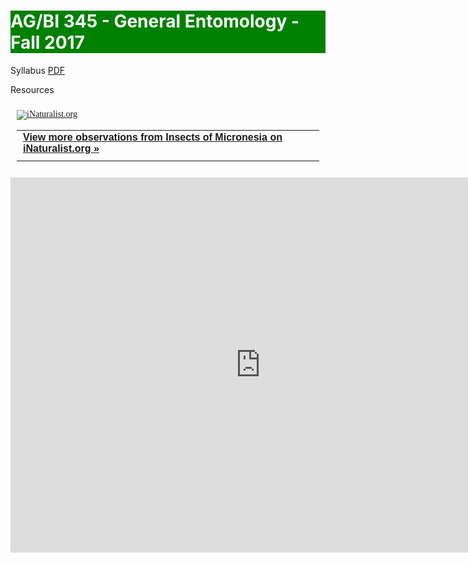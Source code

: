 <!--
.. title:
.. slug: 
.. date: 2017-08-10 09:19:07 UTC+10:00
.. tags:
.. category:
.. link:
.. description:
.. type: md
.. hidetitle: True
-->

<style type="text/css">
.navbar{
	display: none; 
}
h2, .h2 {
    font-size: 50px;
}
.jumbotron{
	color: white;
	background-color: green;
}

</style>

<div class="jumbotron">
<h1>AG/BI 345 - General Entomology - Fall 2017</h1>
</div>

Syllabus [PDF](AGBI345F17-syllabus.pdf)

Resources

<style type="text/css" media="screen">
.inat-widget { font-family: Georgia, serif; padding: 10px; line-height: 1;}
.inat-widget-header {margin-bottom: 10px;}
.inat-widget td {vertical-align: top; padding-bottom: 10px;}
.inat-label { color: #888; }
.inat-meta { font-size: smaller; margin-top: 3px; line-height: 1.2;}
.inat-observation-body, .inat-user-body { padding-left: 10px; }
.inat-observation-image {text-align: center;}
.inat-observation-image, .inat-user-image { width: 48px; display: inline-block; }
.inat-observation-image img, .inat-user-image img { max-width: 48px; }
.inat-observation-image img { vertical-align: middle; }
.inat-widget-small .inat-observation-image { display:block; float: left; margin: 0 3px 3px 0; height:48px;}
.inat-label, .inat-value, .inat-user { font-family: "Trebuchet MS", Arial, sans-serif; }
.inat-user-body {vertical-align: middle;}
.inat-widget td.inat-user-body {vertical-align: middle;}
.inat-widget .inat-footer td.inat-value {vertical-align: middle; padding-left: 10px;}
</style>

<div class="inat-widget">
    <div class="inat-widget-header"><a href="http://www.inaturalist.org/"><img alt="iNaturalist.org" src="https://static.inaturalist.org/sites/1-logo.png?1433365372" /></a></div>
  <script type="text/javascript" charset="utf-8" src="//www.inaturalist.org/observations/project/1627.widget?layout=large&limit=5&order=desc&order_by=observed_on"></script>
  <table class="inat-footer">
    <tr class="inat-user">
      <td class="inat-value">
        <strong>
            <a href="http://www.inaturalist.org/observations/project/1627">View more observations from Insects of Micronesia on <nobr>iNaturalist.org »</nobr></a>
        </strong>
      </td>
    </tr>
  </table>
</div>


<iframe src="https://calendar.google.com/calendar/embed?mode=AGENDA&amp;height=600&amp;wkst=1&amp;bgcolor=%23FFFFFF&amp;src=ruvkafi3iqrapg2q6lcfmf4p28%40group.calendar.google.com&amp;color=%23853104&amp;ctz=Pacific%2FGuam" style="border-width:0" width="800" height="600" frameborder="0" scrolling="no"></iframe>
